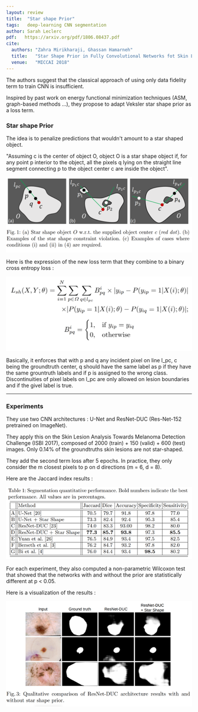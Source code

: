 ```yaml
---
layout: review
title:  "Star shape Prior"
tags:   deep-learning CNN segmentation
author: Sarah Leclerc
pdf:   https://arxiv.org/pdf/1806.08437.pdf
cite:
  authors: "Zahra Mirikharaji, Ghassan Hamarneh"
  title:   "Star Shape Prior in Fully Convolutional Networks fot Skin Lesion Segmentation"
  venue:   "MICCAI 2018"
---
```



The authors suggest that the classical approach of using only data fidelity term to train CNN is insufficient. 

Inspired by past work on energy functional minimization techniques (ASM, graph-based methods ...), they propose to adapt Veksler star shape prior as a loss term.

### Star shape Prior

The idea is to penalize predictions that wouldn't amount to a star shaped object. 

"Assuming c is the center of object O, object O is a star shape object if, for any point p interior to the object, all the pixels q lying on the straight line segment connecting p to the object center c are inside the object".

![](/article/images/star-prior/prior.png)

Here is the expression of the new loss term that they combine to a binary cross entropy loss :

![](/article/images/star-prior/loss.png)

Basically, it enforces that with p and q any incident pixel on line l_pc, c being the groundtruth center, q should have the same label as p if they have the same grountruth labels and if p is assigned to the wrong class. Discontinuities of pixel labels on l_pc are only allowed on lesion boundaries and if the givel label is true.

---

### Experiments

They use two CNN architectures : U-Net and ResNet-DUC (Res-Net-152 pretrained on ImageNet).

They apply this  on the Skin Lesion Analysis Towards Melanoma Detection Challenge (ISBI 2017), composed of 2000 (train) + 150 (valid) + 600 (test) images. Only 0.14% of the groundtruths skin lesions are not star-shaped.

They add the second term loss after 5 epochs. In practice, they only consider the m closest pixels to p on d directions (m = 6, d = 8).

Here are the Jaccard index results :

![](/article/images/star-prior/res.png)

For each experiment, they also computed a non-parametric Wilcoxon test that showed that the networks with and without the prior are statistically different at p < 0.05.

Here is a visualization of the results : 

![](/article/images/star-prior/visuals.png)
